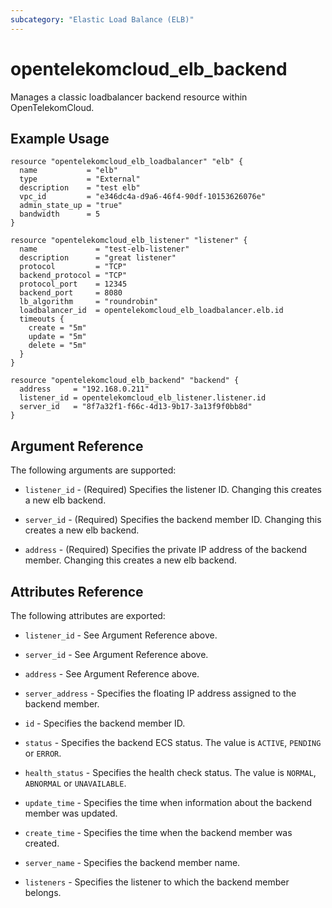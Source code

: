 ```yaml
---
subcategory: "Elastic Load Balance (ELB)"
---
```


# opentelekomcloud_elb_backend

Manages a classic loadbalancer backend resource within OpenTelekomCloud.

## Example Usage

```hcl
resource "opentelekomcloud_elb_loadbalancer" "elb" {
  name           = "elb"
  type           = "External"
  description    = "test elb"
  vpc_id         = "e346dc4a-d9a6-46f4-90df-10153626076e"
  admin_state_up = "true"
  bandwidth      = 5
}

resource "opentelekomcloud_elb_listener" "listener" {
  name             = "test-elb-listener"
  description      = "great listener"
  protocol         = "TCP"
  backend_protocol = "TCP"
  protocol_port    = 12345
  backend_port     = 8080
  lb_algorithm     = "roundrobin"
  loadbalancer_id  = opentelekomcloud_elb_loadbalancer.elb.id
  timeouts {
    create = "5m"
    update = "5m"
    delete = "5m"
  }
}

resource "opentelekomcloud_elb_backend" "backend" {
  address     = "192.168.0.211"
  listener_id = opentelekomcloud_elb_listener.listener.id
  server_id   = "8f7a32f1-f66c-4d13-9b17-3a13f9f0bb8d"
}
```

## Argument Reference

The following arguments are supported:

* `listener_id` - (Required) Specifies the listener ID. Changing this creates a new
  elb backend.

* `server_id` - (Required) Specifies the backend member ID. Changing this creates a
  new elb backend.

* `address` - (Required) Specifies the private IP address of the backend member.
  Changing this creates a new elb backend.

## Attributes Reference

The following attributes are exported:

* `listener_id` - See Argument Reference above.

* `server_id` - See Argument Reference above.

* `address` - See Argument Reference above.

* `server_address` - Specifies the floating IP address assigned to the backend member.

* `id` - Specifies the backend member ID.

* `status` - Specifies the backend ECS status. The value is `ACTIVE`, `PENDING`
  or `ERROR`.

* `health_status` - Specifies the health check status. The value is `NORMAL`,
  `ABNORMAL` or `UNAVAILABLE`.

* `update_time` - Specifies the time when information about the backend member
  was updated.

* `create_time` - Specifies the time when the backend member was created.

* `server_name` - Specifies the backend member name.

* `listeners` - Specifies the listener to which the backend member belongs.
